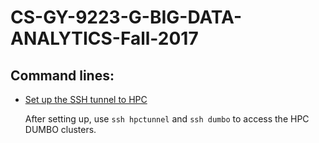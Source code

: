 # CS-GY-9223-G-BIG-DATA-ANALYTICS-Fall-2017

## Command lines:
- [Set up the SSH tunnel to HPC](https://wikis.nyu.edu/pages/viewpage.action?pageId=84607390)

  After setting up, use `ssh hpctunnel` and `ssh dumbo` to access the HPC DUMBO clusters.
